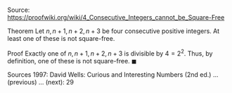 # 

Source: https://proofwiki.org/wiki/4_Consecutive_Integers_cannot_be_Square-Free

Theorem
Let $n, n + 1, n + 2, n + 3$ be four consecutive positive integers.
At least one of these is not square-free.


Proof
Exactly one of $n, n + 1, n + 2, n + 3$ is divisible by $4 = 2^2$.
Thus, by definition, one of these is not square-free.
$\blacksquare$


Sources
1997: David Wells: Curious and Interesting Numbers (2nd ed.) ... (previous) ... (next): $29$




